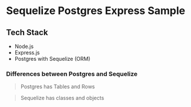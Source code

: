 # Sequelize Postgres Express Sample

## Tech Stack

- Node.js
- Express.js
- Postgres with Sequelize (ORM)

### Differences between Postgres and Sequelize

> Postgres has Tables and Rows

> Sequelize has classes and objects
